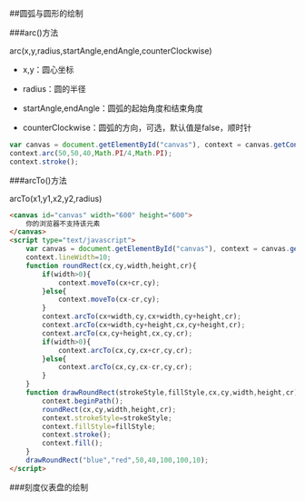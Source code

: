 ##圆弧与圆形的绘制

###arc()方法

arc(x,y,radius,startAngle,endAngle,counterClockwise)

+ x,y：圆心坐标

+ radius：圆的半径

+ startAngle,endAngle：圆弧的起始角度和结束角度

+ counterClockwise：圆弧的方向，可选，默认值是false，顺时针


```javascript
var canvas = document.getElementById("canvas"), context = canvas.getContext("2d");
context.arc(50,50,40,Math.PI/4,Math.PI);
context.stroke();
```

###arcTo()方法

arcTo(x1,y1,x2,y2,radius)



```html
<canvas id="canvas" width="600" height="600">
	你的浏览器不支持该元素
</canvas>
<script type="text/javascript">
    var canvas = document.getElementById("canvas"), context = canvas.getContext("2d");
    context.lineWidth=10;
	function roundRect(cx,cy,width,height,cr){
		if(width>0){
			context.moveTo(cx+cr,cy);
		}else{
			context.moveTo(cx-cr,cy);
		}
		context.arcTo(cx+width,cy,cx+width,cy+height,cr);
		context.arcTo(cx+width,cy+height,cx,cy+height,cr);
		context.arcTo(cx,cy+height,cx,cy,cr);
		if(width>0){
			context.arcTo(cx,cy,cx+cr,cy,cr);
		}else{
			context.arcTo(cx,cy,cx-cr,cy,cr);
		}
	}
	function drawRoundRect(strokeStyle,fillStyle,cx,cy,width,height,cr){
		context.beginPath();
		roundRect(cx,cy,width,height,cr);
		context.strokeStyle=strokeStyle;
		context.fillStyle=fillStyle;
		context.stroke();
		context.fill();
	}
	drawRoundRect("blue","red",50,40,100,100,10);
</script>
```

###刻度仪表盘的绘制

